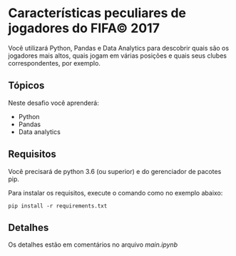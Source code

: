 # Características peculiares de jogadores do FIFA© 2017

Você utilizará Python, Pandas e Data Analytics para descobrir quais são os jogadores mais altos, quais jogam em várias posições e quais seus clubes correspondentes, por exemplo.


## Tópicos

Neste desafio você aprenderá:

- Python
- Pandas
- Data analytics

## Requisitos

Você precisará de python 3.6 (ou superior) e do gerenciador de pacotes pip.

Para instalar os requisitos, execute o comando como no exemplo abaixo:

    pip install -r requirements.txt

## Detalhes

Os detalhes estão em comentários no arquivo _main.ipynb_